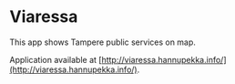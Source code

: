 # Viaressa

This app shows Tampere public services on map.

Application available at [http://viaressa.hannupekka.info/](http://viaressa.hannupekka.info/).